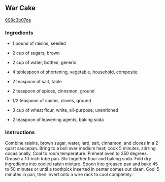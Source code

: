 ## War Cake

[698c3b07de](http://www.foodnetwork.com/recipes/war-cake-recipe.html)

### Ingredients

 - 1 pound of raisins, seeded

 - 2 cup of sugars, brown

 - 2 cup of water, bottled, generic

 - 4 tablespoon of shortening, vegetable, household, composite

 - 2 teaspoon of salt, table

 - 2 teaspoon of spices, cinnamon, ground

 - 1/2 teaspoon of spices, cloves, ground

 - 3 cup of wheat flour, white, all-purpose, unenriched

 - 2 teaspoon of leavening agents, baking soda

### Instructions

Combine raisins, brown sugar, water, lard, salt, cinnamon, and cloves in a 2-quart saucepan. Bring to a boil over medium heat; cook 5 minutes, stirring occasionally. Cool to room temperature. Preheat oven to 350 degrees. Grease a 10-inch tube pan. Stir together flour and baking soda. Fold dry ingredients into cooled raisin mixture. Spoon into greased pan and bake 45 to 50 minutes or until a toothpick inserted in center comes out clean. Cool 5 minutes in pan, then invert onto a wire rack to cool completely.